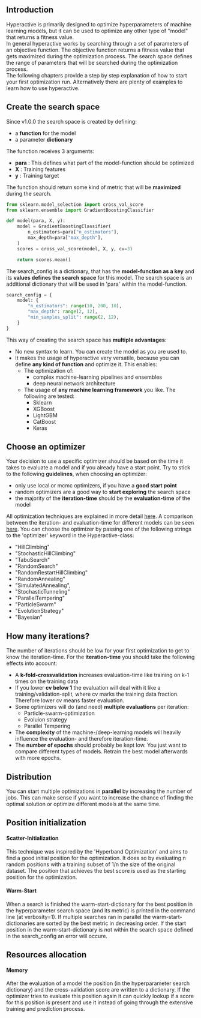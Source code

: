 ## Introduction

Hyperactive is primarily designed to optimize hyperparameters of machine learning models, but it can be used to optimize any other type of "model" that returns a fitness value. <br>
In general hyperactive works by searching through a set of parameters of an objective function. The objective function returns a fitness value that gets maximized during the optimization process. The search space defines the range of parameters that will be searched during the optimization process. <br>
The following chapters provide a step by step explanation of how to start your first optimization run. Alternatively there are plenty of examples to learn how to use hyperactive.

## Create the search space

Since v1.0.0 the search space is created by defining:
  - a <b>function</b> for the model
  - a parameter <b>dictionary</b>


The function receives 3 arguments:
  - <b>para</b> : This defines what part of the model-function should be optimized
  - <b>X</b> : Training features
  - <b>y</b> : Training target

 The function should return some kind of metric that will be <b>maximized</b> during the search.

```python
from sklearn.model_selection import cross_val_score
from sklearn.ensemble import GradientBoostingClassifier

def model(para, X, y):
    model = GradientBoostingClassifier(
        n_estimators=para["n_estimators"],
        max_depth=para["max_depth"],
    )
    scores = cross_val_score(model, X, y, cv=3)

    return scores.mean()
```

The search_config is a dictionary, that has the <b>model-function as a key</b> and its <b>values defines the search space</b> for this model. The search space is an additional dictionary that will be used in 'para' within the model-function.

```python
search_config = {
    model: {
        "n_estimators": range(10, 200, 10),
        "max_depth": range(2, 12),
        "min_samples_split": range(2, 12),
    }
}
```

This way of creating the search space has <b>multiple advantages</b>:
  - No new syntax to learn. You can create the model as you are used to.
  - It makes the usage of hyperactive very versatile, because you can define <b>any kind of function</b> and optimize it. This enables:
    - The optimization of:
      - complex machine-learning pipelines and ensembles
      - deep neural network architecture
    - The usage of <b>any machine learning framework</b> you like. The following are tested:
      - Sklearn
      - XGBoost
      - LightGBM
      - CatBoost
      - Keras


## Choose an optimizer

Your decision to use a specific optimizer should be based on the time it takes to evaluate a model and if you already have a start point. Try to stick to the following <b>guidelines</b>, when choosing an optimizer:
- only use local or mcmc optimizers, if you have a <b>good start point</b>
- random optimizers are a good way to <b>start exploring</b> the search space
- the majority of the <b>iteration-time</b> should be the <b>evaluation-time</b> of the model

All optimization techniques are explained in more detail [here](https://simonblanke.github.io/Hyperactive/#/./optimizers/README?id=optimization-techniques). A comparison between the iteration- and evaluation-time for different models can be seen [here](https://simonblanke.github.io/Hyperactive/#/./performance/README?id=performance).
You can choose the optimizer by passing one of the following strings to the 'optimizer' keyword in the Hyperactive-class:

- "HillClimbing"
- "StochasticHillClimbing"
- "TabuSearch"
- "RandomSearch"
- "RandomRestartHillClimbing"
- "RandomAnnealing"
- "SimulatedAnnealing",
- "StochasticTunneling"
- "ParallelTempering"
- "ParticleSwarm"
- "EvolutionStrategy"
- "Bayesian"


## How many iterations?

The number of iterations should be low for your first optimization to get to know the iteration-time.
For the <b>iteration-time</b> you should take the following effects into account:
- A <b>k-fold-crossvalidation</b> increases evaluation-time like training on k-1 times on the training data
- If you lower <b>cv below 1</b> the evaluation will deal with it like a training/validation-split, where cv marks the training data fraction. Therefore lower cv means faster evaluation.
- Some optimizers will do (and need) <b>multiple evaluations</b> per iteration:
  - Particle-swarm-optimization
  - Evoluion strategy
  - Parallel Tempering
- The <b>complexity</b> of the machine-/deep-learning models will heavily influence the evaluation- and therefore iteration-time.
- The <b>number of epochs</b> should probably be kept low. You just want to compare different types of models. Retrain the best model afterwards with more epochs.

## Distribution

You can start multiple optimizations in <b>parallel</b> by increasing the number of jobs. This can make sense if you want to increase the chance of finding the optimal solution or optimize different models at the same time.

## Position initialization

#### Scatter-Initialization

This technique was inspired by the 'Hyperband Optimization' and aims to find a good initial position for the optimization. It does so by evaluating n random positions with a training subset of 1/n the size of the original dataset. The position that achieves the best score is used as the starting position for the optimization.


#### Warm-Start

When a search is finished the warm-start-dictionary for the best position in the hyperparameter search space (and its metric) is printed in the command line (at verbosity=1). If multiple searches ran in parallel the warm-start-dictionaries are sorted by the best metric in decreasing order. If the start position in the warm-start-dictionary is not within the search space defined in the search_config an error will occure.

## Resources allocation

#### Memory
After the evaluation of a model the position (in the hyperparameter search dictionary) and the cross-validation score are written to a dictionary. If the optimizer tries to evaluate this position again it can quickly lookup if a score for this position is present and use it instead of going through the extensive training and prediction process.
